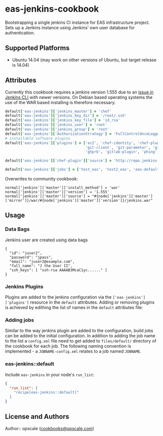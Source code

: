 # eas-jenkins-cookbook

Bootstrapping a single jenkins CI instance for EAS infrastructure project. Sets up a Jenkins instance using Jenkins’ own user database for authentication.

## Supported Platforms

- Ubuntu 14.04 (may work on other versions of Ubuntu, but target release is 14.04)

## Attributes
Currently this cookbook requires a jenkins version 1.555 due to an [issue in Jenkins CLI](https://issues.jenkins-ci.org/browse/JENKINS-22346) with newer versions. On Debian based operating systems the use of the WAR based installing is therefore necessary.

```rb
default['eas-jenkins']['jenkins_master'] = 'chef'
default['eas-jenkins']['jenkins_key_dir'] = '/root/.ssh'
default['eas-jenkins']['jenkins_key_file'] = 'id_rsa'
default['eas-jenkins']['jenkins_user'] = 'root'
default['eas-jenkins']['jenkins_group'] = 'root'
default['eas-jenkins']['AuthorizationStrategy'] = 'FullControlOnceLoggedInAuthorizationStrategy'
# installable software plugins
default['eas-jenkins']['plugins'] = ['ec2', 'chef-identity', 'chef-plugin', 'email-ext', 'ruby-runtime',
                                     'git-client', 'git-parameter', 'git', 'github-api', 'github',
                                     'ghprb', 'gitlab-plugin', 'phing', 'repo', 'token-macro']

default['eas-jenkins']['chef-plugin']['source'] = 'http://repo.jenkins-ci.org/releases/org/jenkins-ci/ruby-plugins/chef/0.1.1/chef-0.1.1.hpi'

default['eas-jenkins']['jobs'] = ['test_eas', 'test2_eas', 'eas-defaultd7', 'test_eas_demosite']
```
Overwrites to community cookbook:
```
normal['jenkins']['master']['install_method'] = 'war'
normal['jenkins']['master']['version'] = '1.555'
normal['jenkins']['master']['source'] = "#{node['jenkins']['master']['mirror']}/war/#{node['jenkins']['master']['version']}/jenkins.war"
```
## Usage

### Data Bags
Jenkins user are created using data bags
```
{
  "id": "juser2",
  "password": "jpass",
  "email": "juser2@example.com",
  "full_name": "J the User II",
  "ssh_keys": [ "ssh-rsa AAAAB3McaC1yc......" ]
}
```

### Jenkins Plugins

Plugins are added to the jenkins configuration via the `['eas-jenkins']['plugins']` resource in the `default` attributes. Adding or removing plugins is achieved by edithing the list of names in the `default` attributes file:

### Adding jobs

Similar to the way jenkins plugin are added to the configuration, build jobs can be added to the initial configuration.
In addition to adding the job name to the list a `config.xml` file need to get added to `files/default/` directory of the cookbook for each job. The following naming convention is implemented - a `JOBNAME-config.xml` relates to a job named `JOBNAME`.


### eas-jenkins::default

Include `eas-jenkins` in your node's `run_list`:

```json
{
  "run_list": [
    "recipe[eas-jenkins::default]"
  ]
}
```

## License and Authors

Author:: opscale (<cookbooks@opscale.com>)
